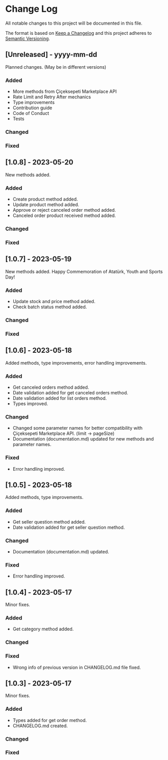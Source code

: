 # Change Log

All notable changes to this project will be documented in this file.

The format is based on [Keep a Changelog](http://keepachangelog.com/)
and this project adheres to [Semantic Versioning](http://semver.org/).

## [Unreleased] - yyyy-mm-dd

Planned changes. (May be in different versions)

### Added

-   More methods from Çiçeksepeti Marketplace API
-   Rate Limit and Retry After mechanics
-   Type improvements
-   Contribution guide
-   Code of Conduct
-   Tests

### Changed

### Fixed

## [1.0.8] - 2023-05-20

New methods added.

### Added

-   Create product method added.
-   Update product method added.
-   Approve or reject canceled order method added.
-   Canceled order product received method added.

### Changed

### Fixed

## [1.0.7] - 2023-05-19

New methods added. Happy Commemoration of Atatürk, Youth and Sports Day!

### Added

-   Update stock and price method added.
-   Check batch status method added.

### Changed

### Fixed

## [1.0.6] - 2023-05-18

Added methods, type improvements, error handling improvements.

### Added

-   Get canceled orders method added.
-   Date validation added for get canceled orders method.
-   Date validation added for list orders method.
-   Types improved.

### Changed

-   Changed some parameter names for better compatibility with Çiçeksepeti Marketplace API. (limit -> pageSize)
-   Documentation (documentation.md) updated for new methods and parameter names.

### Fixed

-   Error handling improved.

## [1.0.5] - 2023-05-18

Added methods, type improvements.

### Added

-   Get seller question method added.
-   Date validation added for get seller question method.

### Changed

-   Documentation (documentation.md) updated.

### Fixed

-   Error handling improved.

## [1.0.4] - 2023-05-17

Minor fixes.

### Added

-   Get category method added.

### Changed

### Fixed

-   Wrong info of previous version in CHANGELOG.md file fixed.

## [1.0.3] - 2023-05-17

Minor fixes.

### Added

-   Types added for get order method.
-   CHANGELOG.md created.

### Changed

### Fixed
